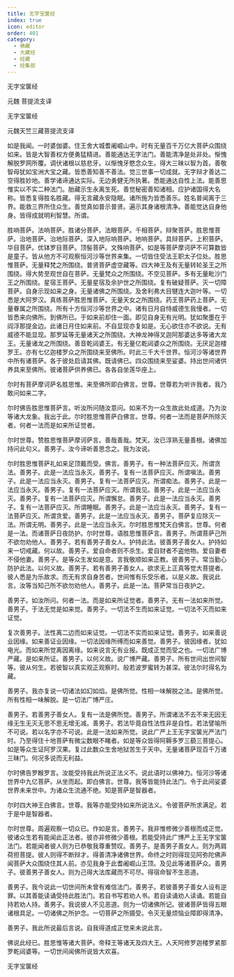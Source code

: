 ```yaml
---
title: 无字宝箧经
index: true
icon: editor
order: 401
category:
  - 佛藏
  - 大藏经
  - 经藏
  - 经集部
---
```


  无字宝箧经  

元魏 菩提流支译  

无字宝箧经  

元魏天竺三藏菩提流支译  

如是我闻。一时婆伽婆。住王舍大城耆阇崛山中。时有无量百千万亿大菩萨众围绕如来。皆是大智善权方便勇猛精进。善能通达无字法门。善能清净是处非处。惭愧解脱罗网所覆。调伏诸根以慈悲牙。以惭愧牙愍念众生。得大三昧以智为首。善敬智母犹如宝洲大宝之藏。皆悉善知善不善法。觉三世事一切成就。无字辩才善达二空得胜妙地。善学诸谛通达实际。无边勇健无所执著。悉能通达自性上法。能善思惟实以不实二种法门。胎藏示生永离生死。善觉秘密善知诸相。应护诸国得大名称。皆悉复得胜名胜藏。得无言藏永安隐眠。诸所施为皆悉善乐。姓名普闻离于三界。能救三界所住众生。善觉真如普示普贤。遍示其身诸根清净。善能觉达自身他身。皆得成就明利智慧。所谓。  

胜响菩萨。法响菩萨。胜诸分菩萨。法眼菩萨。千相菩萨。辩聚菩萨。胜思惟菩萨。治地菩萨。治地际菩萨。深入地际响菩萨。地响菩萨。具辩菩萨。上积菩萨。华目菩萨。优钵罗目菩萨。顶髻菩萨。文殊响菩萨。如是等菩萨摩诃萨不可算数皆是童子。皆从他方不可观察恒河沙等世界来集。一切皆住受法王职太子位处。胜思惟菩萨。无量释梵之所围绕。普贤菩萨虚空藏等。四大神王及有无量转轮圣王之所围绕。得大势至观世自在菩萨。无量梵众之所围绕。不空见菩萨。多有无量毗沙门王之所围绕。星宿王菩萨。无量星宿及余护世之所围绕。复有破疑菩萨。灭一切障菩萨。自身示现如来之身。无量诸佛之所围绕。及舍利弗大目犍连大迦叶等。一切悉是大阿罗汉。真练菩萨胜思惟菩萨。无量天女之所围绕。药王菩萨药上菩萨。无量眷属之所围绕。所有十方恒河沙等世界之中。诸有日月自恃威德生我慢者。一切皆悉来向佛所。到佛所已。于如来前却住一面。即见自身无有光明。犹如聚墨在于阎浮那提金边。此诸日月住如来前。不自显现亦复如是。无心欲住亦不欲说。无有威德不能显现。那罗延等无量诸天之所围绕。大神龙神得叉迦阿那婆达多等诸大龙王。无量诸龙之所围绕。善音乾闼婆王。有无量亿乾闼婆众之所围绕。无厌足迦楼罗王。亦有七亿迦楼罗众之所围绕来至佛所。时此三千大千世界。恒河沙等诸世界中所有诸菩萨。各于彼处启请其佛。既请佛已。四众围绕来至娑婆。持出世间诸供养具来至佛所。彼诸菩萨供养佛已。各各自坐莲华座上。  

尔时有菩萨摩诃萨名胜思惟。来至佛所即白佛言。世尊。世尊若为听许我者。我乃敢问如来二字。  

尔时佛告胜思惟菩萨言。听汝所问随汝意问。如来不为一众生故此处成道。乃为汝等诸大龙象。我出于此。尔时胜思惟菩萨白佛言。世尊。何者一法而是菩萨所除灭者。何者一法而是如来所证觉者。  

尔时世尊。赞胜思惟菩萨摩诃萨言。善哉善哉。梵天。汝已淳熟无量善根。诸佛加持问此句义。善男子。汝今谛听善思念之。我为汝说。  

尔时胜思惟菩萨礼如来足顶戴而受。佛言。善男子。有一种法菩萨应灭。所谓贪法。善男子。此是一法应当永灭。善男子。复有一法菩萨应灭。所谓嗔法。善男子。此是一法应当永灭。善男子。复有一法菩萨应灭。所谓痴法。善男子。此是一法应当永灭。善男子。复有一法菩萨应灭。所谓我见。善男子。此是一法应当永灭。善男子。复有一法菩萨应灭。所谓懈怠。善男子。此是一法应当永灭。善男子。复有一法菩萨应灭。所谓睡眠。善男子。此是一法应当永灭。善男子。复有一法菩萨应灭。所谓贪爱。善男子。此是一法应当永灭。善男子。菩萨复应除灭一法。所谓无明。善男子。此是一法应当永灭。尔时胜思惟梵天白佛言。世尊。何者是一法。而诸菩萨日夜防护。尔时世尊。语胜思惟菩萨言。善男子。所谓菩萨己所不欲勿劝他人。善男子。若有善男子善女人。护持此法。彼善男子善女人。护持如来一切戒藏。何以故。善男子。爱自命者则不杀生。爱自财者不盗他物。爱自妻者不侵他妻。善男子。是等众生发如是意。言我敬顺如来正教。彼善男子。常当勤心防护此法。以何义故。善男子。若有善男子善女人。欲求无上正真等觉大菩提者。彼人悉是为乐故求。而无有求自身苦者。世间惟有乐受乐者。以是义故。我说此言。汝等当知己所不欲勿劝他人。善男子。此是一法。菩萨常当日夜护之。  

善男子。如汝所问。何者一法。而是如来所证觉者。善男子。无有一法如来所觉。善男子。于法无觉是如来觉。善男子。一切法不生而如来证觉。一切法不灭而如来证觉。  

复次善男子。法性离二边而如来证觉。一切法不实而如来证觉。善男子。如来善说业因缘。如来善证业因缘。一切法因缘所缚而如来善觉。善男子。彼因缘者。犹如电光。而如来所觉离因离缘。如来说言无有业报。既成正觉而受之也。一切法广博严藏。是如来所证。善男子。以何义故。说广博严藏。善男子。所有世间出世间智等。彼从何生。若彼智以真实观正观察时。般若波罗蜜转为甚深。彼法尔时得名为藏。  

善男子。我亦复说一切诸法如幻如焰。是佛所觉。性相一味解脱之法。是佛所觉。所有性相一味解脱。是一切法广博严庄。  

善男子。若善男子善女人。复有一法是佛所觉。善男子。所谓诸法不去不来无因无缘无生无灭无思不思无增无减。善男子。若法毕竟自性法性非是自性。若法譬喻所不可说。若以名字亦不可说。此是一法如来所觉。说此广严上王无字宝箧光严法门时。乃至得住十地菩萨有微尘数眼不睹者。如是等众皆得阿耨多罗三藐三菩提心。如是等众生证阿罗汉果。复过此数众生舍地狱苦生于天中。无量诸菩萨现百千万诸三昧门。何况多说而无利益。  

尔时佛告罗睺罗言。汝能受持我此所说正法义不。说此语时以佛神力。恒河沙等诸世界中九亿菩萨。从坐而起。即白佛言。世尊。我等皆能持此法门。令于此间娑婆世界未来世中。为诸众生流通不绝。知是菩萨是智器者。  

尔时四大神王白佛言。世尊。我等亦能受持如来所说法义。令彼菩萨所求满足。若于是中是智器者。  

尔时世尊。周遍观察一切众已。作如是言。善男子。我非惟修微少善根而成正觉。彼诸众生若有能闻此正法者。彼亦非修微少善根。若能受持此广博严上王无字宝箧法门。若能闻者彼人则为已恭敬我尊重赞叹。善男子。是善男子善女人。则为两肩荷担菩提。彼人则得不断辩才。得善清净诸佛世界。命终之时则得现见阿弥陀佛声闻菩萨大众围绕住其人前。亦见我身于此耆阇崛山王顶。及见此等诸菩萨众。善男子。彼善男子善女人。则为己得大法库藏而不可尽。得宿命智不生恶道。  

善男子。我今说此一切世间所未曾有难信法门。善男子。若彼善男子善女人设有逆罪。以其善能读诵受持此胜法门。若自书写若劝人书。若自读诵劝人读诵。若能自持若劝人持。善男子。我说彼人不见恶道。则为一切诸佛所记。彼诸菩萨皆得五眼诸根具足。一切诸佛之所护念。一切菩萨之所摄受。令灭无量烦恼业障即得清净。  

善男子。我此所说最后言说。自我得道成正觉来未说此言。  

佛说此经已。胜思惟等诸大菩萨。帝释王等诸天及四大王。人天阿修罗迦楼罗紧那罗乾闼婆等。一切世间闻佛所说皆大欢喜。  

无字宝箧经  
